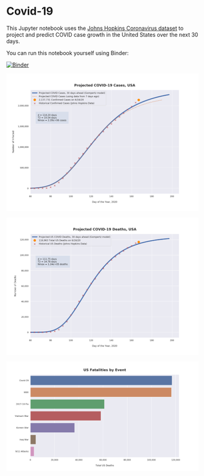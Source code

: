 # Covid-19

This Jupyter notebook uses the [Johns Hopkins Coronavirus dataset](https://github.com/CSSEGISandData/COVID-19/blob/master/README.md) to project and predict COVID case growth in the United States over the next 30 days.

You can run this notebook yourself using Binder:

[![Binder](https://mybinder.org/badge_logo.svg)](https://mybinder.org/v2/gh/bws428/covid-19/master?filepath=covid-projections.nbconvert.ipynb)

![Projected Cases plot](https://raw.githubusercontent.com/bws428/covid-19/master/charts/covid-6.16.20.png)

![Projected Deaths plot](https://raw.githubusercontent.com/bws428/covid-19/master/charts/covid-deaths-6.16.20.png)

![Casualties plot](https://raw.githubusercontent.com/bws428/covid-19/master/charts/casualties.png)

